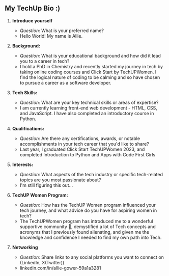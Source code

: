## My TechUp Bio :) 
1. **Introduce yourself**
   - *Question:* What is your preferred name?
   -  Hello World! My name is Allie.
   
2. **Background:**
   - *Question:* What is your educational background and how did it lead you to a career in tech?
   -  I hold a PhD in Chemistry and recently started my journey in tech by taking online coding courses and Click Start by TechUPWomen. I find the logical nature of coding to be calming and so have chosen to pursue a career as a software developer.

3. **Tech Skills:**
   - *Question:* What are your key technical skills or areas of expertise?
   -  I am currently learning front-end web development - HTML, CSS, and JavaScript. I have also completed an introductory course in Python.

4. **Qualifications:**
   - *Question:* Are there any certifications, awards, or notable accomplishments in your tech career that you'd like to share?
   - Last year, I graduated Click Start TechUPWomen 2023, and completed Introduction to Python and Apps with Code First Girls

5. **Interests:**
   - *Question:* What aspects of the tech industry or specific tech-related topics are you most passionate about?
   - I'm still figuring this out...

6. **TechUP Women Program:**
   - *Question:* How has the TechUP Women program influenced your tech journey, and what advice do you have for aspiring women in tech?
   - The TechUPWomen program has introduced me to a wonderful supportive community :sparkling_heart:, demystified a lot of Tech concepts and acronyms that I previously found alienating, and given me the knowledge and confidence I needed to find my own path into Tech.

7. **Networking**
   - *Question:* Share links to any social platforms you want to connect on (LinkedIn, X(Twitter))
   - linkedin.com/in/allie-gower-59a1a3281 
